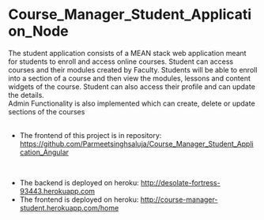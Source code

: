 # Course_Manager_Student_Application_Node


The student application consists of a MEAN stack web application meant for students to enroll and access online courses. Student can access courses and their modules created by Faculty. Students will be able to enroll into a section of a course and then view the modules, lessons and content widgets of the course. Student can also access their profile and can update the details.
<br/>
Admin Functionality is also implemented which can create, delete or update sections of the courses
<br/>
<br/>
- The frontend of this project is in repository: https://github.com/Parmeetsinghsaluja/Course_Manager_Student_Application_Angular
<br/>

- The backend is deployed on heroku: http://desolate-fortress-93443.herokuapp.com
- The frontend is deployed on heroku: http://course-manager-student.herokuapp.com/home

